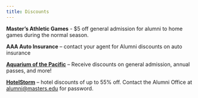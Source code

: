 ```yaml
---
title: Discounts
---
```


**Master’s Athletic Games** - $5 off general admission for alumni to home games during the normal season.

**AAA Auto Insurance** – contact your agent for Alumni discounts on auto insurance

**[Aquarium of the Pacific](https://affiliatetickets.aquariumofpacific.org/affiliate.asp?ID=F8271984-F80C-4489-81CF-7D8B594206A6)** – Receive discounts on general admission, annual passes, and more!

**[HotelStorm](https://www.hotelstorm.com/)** – hotel discounts of up to 55% off. Contact the Alumni Office at [alumni@masters.edu](mailto:alumni@masters.edu) for password.